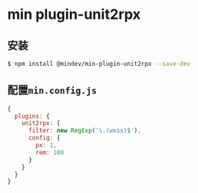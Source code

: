 # min plugin-unit2rpx

## 安装

``` bash
$ npm install @mindev/min-plugin-unit2rpx --save-dev
```

## 配置`min.config.js`


``` js
{
  plugins: {
    unit2rpx: {
      filter: new RegExp('\.(wxss)$'),
      config: {
        px: 1,
        rem: 100
      }
    }
  }
}
```
